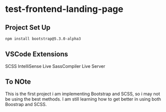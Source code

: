 # test-frontend-landing-page

## Project Set Up

```bash
npm install bootstrap@5.3.0-alpha3
```

## VSCode Extensions

SCSS IntelliSense
Live SassCompiler
Live Server

## To NOte

This is the first project i am implementing Bootstrap and SCSS, so i may not be using the best methods. I am still learning how to get better in using both Boostrap and SCSS.



